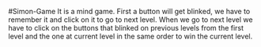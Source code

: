 #Simon-Game
It is a mind game. First a button will get blinked, we have to remember it and click on it to go to next level. When we go to next level we have to click on the buttons that blinked on previous levels from the first level and the one at current level in the same order to win the current level.
